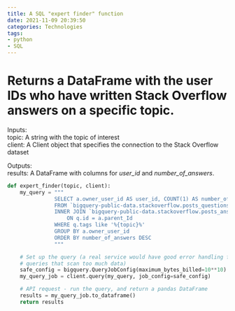 ```yaml
---
title: A SQL "expert finder" function
date: 2021-11-09 20:39:50
categories: Technologies
tags: 
- python
- SQL
---
```


# Returns a DataFrame with the user IDs who have written Stack Overflow answers on a specific topic.

Inputs:  
topic: A string with the topic of interest  
client: A Client object that specifies the connection to the Stack Overflow dataset  

Outputs:  
results: A DataFrame with columns for _user\_id_ and _number\_of\_answers_.  

```Python
def expert_finder(topic, client):
    my_query = """
               SELECT a.owner_user_id AS user_id, COUNT(1) AS number_of_answers
               FROM `bigquery-public-data.stackoverflow.posts_questions` AS q
               INNER JOIN `bigquery-public-data.stackoverflow.posts_answers` AS a
                   ON q.id = a.parent_Id
               WHERE q.tags like '%{topic}%'
               GROUP BY a.owner_user_id
               ORDER BY number_of_answers DESC
               """

    # Set up the query (a real service would have good error handling for 
    # queries that scan too much data)
    safe_config = bigquery.QueryJobConfig(maximum_bytes_billed=10**10)      
    my_query_job = client.query(my_query, job_config=safe_config)

    # API request - run the query, and return a pandas DataFrame
    results = my_query_job.to_dataframe()
    return results
```
    
